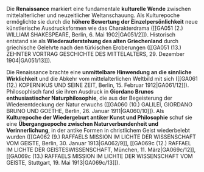 
Die **Renaissance** markiert eine fundamentale **kulturelle Wende** zwischen mittelalterlicher und neuzeitlicher Weltanschauung. Als Kulturepoche ermöglichte sie durch die **höhere Bewertung der Einzelpersönlichkeit** neue künstlerische Ausdrucksformen wie das Charakterdrama ([[GA051 (2.) WILLIAM SHAKESPEARE, Berlin, 6. Mai 1902|GA051/2]]). Historisch entstand sie als **Wiederauferstehung des alten Griechenland** durch griechische Gelehrte nach den türkischen Eroberungen ([[GA051 (13.) ZEHNTER VORTRAG GESCHICHTE DES MITTELALTERS, 29. Dezember 1904|GA051/13]]).

Die Renaissance brachte eine **unmittelbare Hinwendung an die sinnliche Wirklichkeit** und die Abkehr vom mittelalterlichen Weltbild mit sich ([[GA061 (12.) KOPERNIKUS UND SEINE ZEIT, Berlin, 15. Februar 1912|GA061/12]]). Philosophisch fand sie ihren Ausdruck in **Giordano Brunos enthusiastischer Naturphilosophie**, die aus der Begeisterung der Wiederentdeckung der Natur erwuchs ([[GA060 (10.) GALILEI, GIORDANO BRUNO UND GOETHE, Berlin, 26. Januar 1911|GA060/10]]). Als **Kulturepoche der Wiedergeburt antiker Kunst und Philosophie** schuf sie eine **Übergangsepoche zwischen Naturverbundenheit und Verinnerlichung**, in der antike Formen in christlichem Geist wiederbelebt wurden ([[GA062 (9.) RAFFAELS MISSION IM LICHTE DER WISSENSCHAFT VOM GEISTE, Berlin, 30. Januar 1913|GA062/9]], [[GA069c (12.) RAFFAEL IM LICHTE DER GEISTESWISSENSCHAFT, München, 11. März|GA069c/12]], [[GA069c (13.) RAFFAELS MISSION IM LICHTE DER WISSENSCHAFT VOM GEISTE, Stuttgart, 19. Mai 1913|GA069c/13]]).
